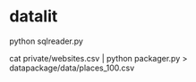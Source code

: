 # datalit

python sqlreader.py

cat private/websites.csv | python packager.py > datapackage/data/places_100.csv
